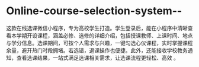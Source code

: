 # Online-course-selection-system--
这款在线选课微信小程序，专为高校学生打造。学生登录后，能在小程序中清晰查看本学期开设课程，涵盖必修、选修的详细介绍，包括授课教师、上课时间、地点与学分信息。选课期间，可按个人需求与兴趣，一键勾选心仪课程，实时掌握课程余量，避开热门时段拥堵。若选错，退课操作也便捷。此外，还能接收学校教务通知，查看选课结果，一站式满足选课相关需求，让选课流程更轻松、高效 。 
